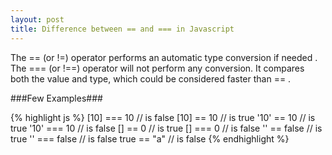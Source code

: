 ```yaml
---
layout: post
title: Difference between == and === in Javascript
---
```


The == (or !=) operator performs an automatic type conversion if needed . The === (or !==) operator will not perform any conversion. It compares both the value and type, which could be considered faster than == .

###Few Examples###

{% highlight js %}
[10] === 10     // is false
[10]  == 10     // is true
'10' == 10      // is true
'10' === 10     // is false
[]   == 0       // is true
[] ===  0       // is false
'' == false     // is true 
'' === false    // is false
true == "a"     // is false
{% endhighlight %}
